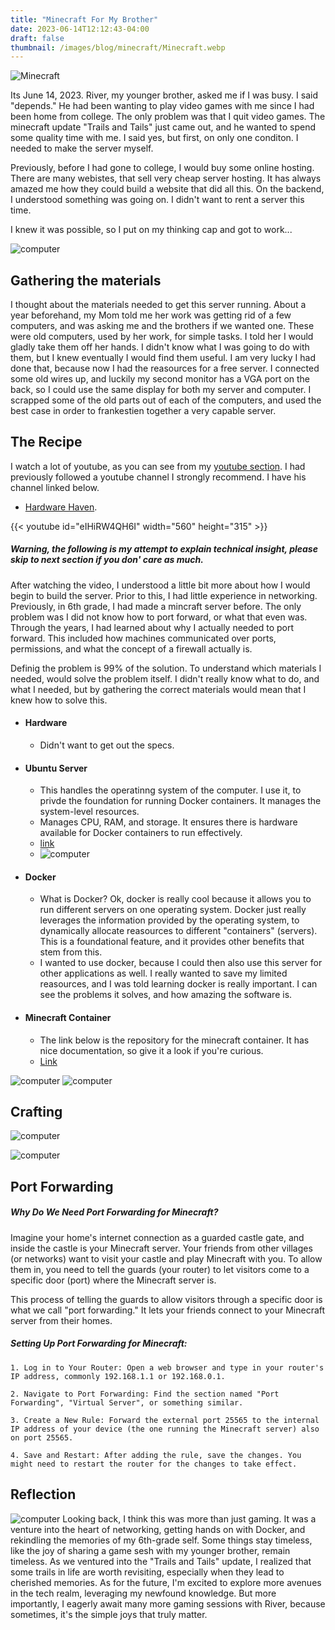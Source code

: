 ```yaml
---
title: "Minecraft For My Brother"
date: 2023-06-14T12:12:43-04:00
draft: false
thumbnail: /images/blog/minecraft/Minecraft.webp
---
```



![Minecraft](/images/blog/minecraft/Minecraft.webp)

Its June 14, 2023. River, my younger brother, asked me if I was busy. I said "depends." He had been wanting to play video games with me since I had been home from college. The only problem was that I quit video games. The minecraft update "Trails and Tails" just came out, and he wanted to spend some quality time with me. I said yes, but first, on only one conditon. I needed to make the server myself.

Previously, before I had gone to college, I would buy some online hosting. There are many webistes, that sell very cheap server hosting. It has always amazed me how they could build a website that did all this. On the backend, I understood something was going on. I didn't want to rent a server this time.

I knew it was possible, so I put on my thinking cap and got to work...

![computer](/images/blog/minecraft/minecraftwithfrens.png)
## Gathering the materials

I thought about the materials needed to get this server running. About a year beforehand, my Mom told me her work was getting rid of a few computers, and was asking me and the brothers if we wanted one. These were old computers, used by her work, for simple tasks. I told her I would gladly take them off her hands. I didn't know what I was going to do with them, but I knew eventually I would find them useful. I am very lucky I had done that, because now I had the reasources for a free server. I connected some old wires up, and luckily my second monitor has a VGA port on the back, so I could use the same display for both my server and computer. I scrapped some of the old parts out of each of the computers, and used the best case in order to frankestien together a very capable server.


## The Recipe

I watch a lot of youtube, as you can see from my [youtube section](/youtube). I had previously followed a youtube channel I strongly recommend. I have his channel linked below. 

- [Hardware Haven](https://www.youtube.com/@HardwareHaven).

{{< youtube id="eIHiRW4QH6I" width="560" height="315" >}}

##### Warning, the following is my attempt to explain technical insight, please skip to next section if you don' care as much.

After watching the video, I understood a little bit more about how I would begin to build the server. Prior to this, I had little experience in networking. Previously, in 6th grade, I had made a mincraft server before. The only problem was I did not know how to port forward, or what that even was. Through the years, I had learned about why I actually needed to port forward. This included how machines communicated over ports, permissions, and what the concept of a firewall actually is. 

Definig the problem is 99% of the solution. To understand which materials I needed, would solve the problem itself. I didn't really know what to do, and what I needed, but by gathering the correct materials would mean that I knew how to solve this.

- #### Hardware
    - Didn't want to get out the specs.
- #### Ubuntu Server
    - This handles the operatinng system of the computer. I use it, to privde the foundation for running Docker containers. It manages the system-level resources.
    - Manages CPU, RAM, and storage. It ensures there is hardware available for Docker containers to run effectively.
    - [link](https://ubuntu.com/server)
    - ![computer](/images/blog/minecraft/ubuntuserver.png)
- #### Docker
    - What is Docker? Ok, docker is really cool because it allows you to run different servers on one operating system. Docker just really leverages the information provided by the operating system, to dynamically allocate reasources to different "containers" (servers). This is a foundational feature, and it provides other benefits that stem from this.
    - I wanted to use docker, because I could then also use this server for other applications as well. I really wanted to save my limited reasources, and I was told learning docker is really important. I can see the problems it solves, and how amazing the software is.
- #### Minecraft Container
    - The link below is the repository for the minecraft container. It has nice documentation, so give it a look if you're curious.
    - [Link](https://github.com/mtoensing/Docker-Minecraft-PaperMC-Server)


![computer](/images/blog/minecraft/computer1.JPG)
![computer](/images/blog/minecraft/computer2.JPG)
## Crafting

![computer](/images/blog/minecraft/gpu.JPG)

![computer](/images/blog/minecraft/minecraftwithfrens.JPG)

## Port Forwarding

##### Why Do We Need Port Forwarding for Minecraft?

Imagine your home's internet connection as a guarded castle gate, and inside the castle is your Minecraft server. Your friends from other villages (or networks) want to visit your castle and play Minecraft with you. To allow them in, you need to tell the guards (your router) to let visitors come to a specific door (port) where the Minecraft server is.

This process of telling the guards to allow visitors through a specific door is what we call "port forwarding." It lets your friends connect to your Minecraft server from their homes.


##### Setting Up Port Forwarding for Minecraft:

    1. Log in to Your Router: Open a web browser and type in your router's IP address, commonly 192.168.1.1 or 192.168.0.1.

    2. Navigate to Port Forwarding: Find the section named "Port Forwarding", "Virtual Server", or something similar.

    3. Create a New Rule: Forward the external port 25565 to the internal IP address of your device (the one running the Minecraft server) also on port 25565.

    4. Save and Restart: After adding the rule, save the changes. You might need to restart the router for the changes to take effect.


## Reflection

![computer](/images/blog/minecraft/reflection.jpg)
Looking back, I think this was more than just gaming. It was a venture into the heart of networking, getting hands on with Docker, and rekindling the memories of my 6th-grade self. Some things stay timeless, like the joy of sharing a game sesh with my younger brother, remain timeless. As we ventured into the "Trails and Tails" update, I realized that some trails in life are worth revisiting, especially when they lead to cherished memories. As for the future, I'm excited to explore more avenues in the tech realm, leveraging my newfound knowledge. But more importantly, I eagerly await many more gaming sessions with River, because sometimes, it's the simple joys that truly matter.